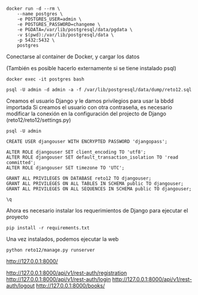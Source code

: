 

```
docker run -d --rm \
    --name postgres \ 
    -e POSTGRES_USER=admin \
    -e POSTGRES_PASSWORD=changeme \
    -e PGDATA=/var/lib/postgresql/data/pgdata \
    -v $(pwd):/var/lib/postgresql/data \
    -p 5432:5432 \
    postgres
```

Conectarse al container de Docker, y cargar los datos

(También es posible hacerlo externamente si se tiene instalado psql)

```
docker exec -it postgres bash

psql -U admin -d admin -a -f /var/lib/postgresql/data/dump/reto12.sql
```

Creamos el usuario Django y le damos privilegios para usar la bbdd importada
Si creamos el usuario con otra contraseña, es necesario modificar la conexión en la configuración del projecto de Django
(reto12/reto12/settings.py)

```
psql -U admin 

CREATE USER djangouser WITH ENCRYPTED PASSWORD 'djangopass';

ALTER ROLE djangouser SET client_encoding TO 'utf8';
ALTER ROLE djangouser SET default_transaction_isolation TO 'read committed';
ALTER ROLE djangouser SET timezone TO 'UTC';

GRANT ALL PRIVILEGES ON DATABASE reto12 TO djangouser;
GRANT ALL PRIVILEGES ON ALL TABLES IN SCHEMA public TO djangouser;
GRANT ALL PRIVILEGES ON ALL SEQUENCES IN SCHEMA public TO djangouser;

\q
```

Ahora es necesario instalar los requerimientos de Django para ejecutar el proyecto

```
pip install -r requirements.txt
```

Una vez instalados, podemos ejecutar la web

```
python reto12/manage.py runserver
```


http://127.0.0.1:8000/

http://127.0.0.1:8000/api/v1/rest-auth/registration
http://127.0.0.1:8000/api/v1/rest-auth/login
http://127.0.0.1:8000/api/v1/rest-auth/logout
http://127.0.0.1:8000/books/